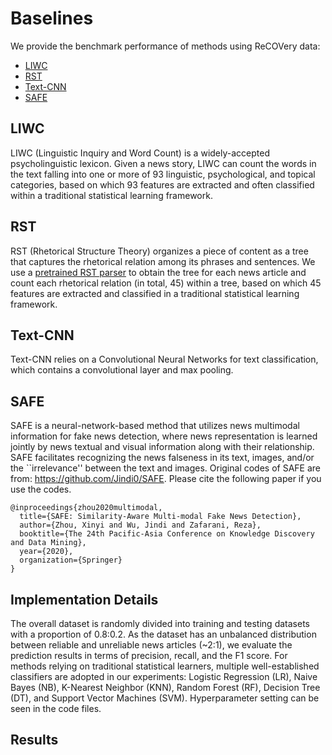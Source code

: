 # Baselines
We provide the benchmark performance of methods using ReCOVery data:
- [LIWC](https://repositories.lib.utexas.edu/bitstream/handle/2152/31333/LIWC2015_LanguageManual.pdf?Sequence=3)
- [RST](https://www.aclweb.org/anthology/P14-1002.pdf)
- [Text-CNN](https://www.aclweb.org/anthology/D14-1181.pdf)
- [SAFE](https://arxiv.org/pdf/2003.04981.pdf)

## LIWC
LIWC (Linguistic Inquiry and Word Count) is a widely-accepted psycholinguistic lexicon. Given a news story, LIWC can count the words in the text falling into one or more of 93 linguistic, psychological, and topical categories, based on which 93 features are extracted and often classified within a traditional statistical learning framework.

## RST
RST (Rhetorical Structure Theory) organizes a piece of content as a tree that captures the rhetorical relation among its phrases and sentences. We use a [pretrained RST parser](https://github.com/jiyfeng/DPLP}) to obtain the tree for each news article and count each rhetorical relation (in total, 45) within a tree, based on which 45 features are extracted and classified in a traditional statistical learning framework.

## Text-CNN
Text-CNN relies on a Convolutional Neural Networks for text classification, which contains a convolutional layer and max pooling.

## SAFE
SAFE is a neural-network-based method that utilizes news multimodal information for fake news detection, where news representation is learned jointly by news textual and visual information along with their relationship. SAFE facilitates recognizing the news falseness in its text, images, and/or the ``irrelevance'' between the text and images. Original codes of SAFE are from: https://github.com/Jindi0/SAFE. Please cite the following paper if you use the codes.
```
@inproceedings{zhou2020multimodal,
  title={SAFE: Similarity-Aware Multi-modal Fake News Detection},
  author={Zhou, Xinyi and Wu, Jindi and Zafarani, Reza},
  booktitle={The 24th Pacific-Asia Conference on Knowledge Discovery and Data Mining},
  year={2020},
  organization={Springer}
}
```

## Implementation Details
The overall dataset is randomly divided into training and testing datasets with a proportion of 0.8:0.2. As the dataset has an unbalanced distribution between reliable and unreliable news articles (~2:1), we evaluate the prediction results in terms of precision, recall, and the F1 score. For methods relying on traditional statistical learners, multiple well-established classifiers are adopted in our experiments: Logistic Regression (LR), Naive Bayes (NB), K-Nearest Neighbor (KNN), Random Forest (RF), Decision Tree (DT), and Support Vector Machines (SVM). Hyperparameter setting can be seen in the code files.

## Results



